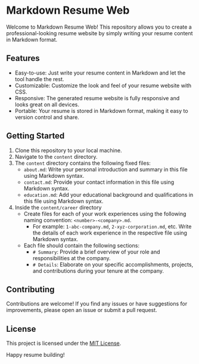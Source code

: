 # Markdown Resume Web

Welcome to Markdown Resume Web! This repository allows you to create a professional-looking resume website by simply writing your resume content in Markdown format.

## Features

- Easy-to-use: Just write your resume content in Markdown and let the tool handle the rest.
- Customizable: Customize the look and feel of your resume website with CSS.
- Responsive: The generated resume website is fully responsive and looks great on all devices.
- Portable: Your resume is stored in Markdown format, making it easy to version control and share.

## Getting Started

1. Clone this repository to your local machine.
2. Navigate to the `content` directory.
3. The `content` directory contains the following fixed files:
   - `about.md`: Write your personal introduction and summary in this file using Markdown syntax.
   - `contact.md`: Provide your contact information in this file using Markdown syntax.
   - `education.md`: Add your educational background and qualifications in this file using Markdown syntax.
4. Inside the `content/career` directory
   - Create files for each of your work experiences using the following naming convention: `<number>-<company>.md`.
     - For example: `1-abc-company.md`, `2-xyz-corporation.md`, etc. Write the details of each work experience in the respective file using Markdown syntax.
   - Each file should contain the following sections:
     - `# Summary`: Provide a brief overview of your role and responsibilities at the company.
     - `# Details`: Elaborate on your specific accomplishments, projects, and contributions during your tenure at the company.

## Contributing

Contributions are welcome! If you find any issues or have suggestions for improvements, please open an issue or submit a pull request.

## License

This project is licensed under the [MIT License](LICENSE).

Happy resume building!
